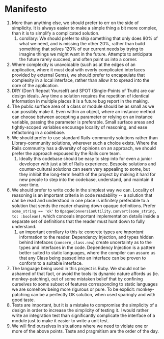 # Manifesto

1) More than anything else, we should prefer to err on the side of simplicity. It is always easier to make a simple thing a bit more complex, than it is to simplify a complicated solution.
	1) corollary: We should prefer to ship something that only does 80% of what we need, and is missing the other 20%, rather than build something that solves 120% of our current needs by trying to imagine things we might want in the future. Attempts to anticipate the future rarely succeed, and often paint us into a corner.
1) Where complexity is unavoidable (such as at the edges of an application, where it must deal with overly complicated interfaces provided by external Gems), we should prefer to encapsulate that complexity in a local interface, rather than allow it to spread into the core of the application.
1) DRY (Don't Repeat Yourself) and SPOT (Single-Points of Truth) are our design ideals. Any time a solution requires the repetition of identical information in multiple places it is a future bug report in the making.
1) The public surface area of a class or module should be as small as we can possibly make it. Even within an object, where an instance method can choose between accepting a parameter or relying on an instance variable, passing the parameter is preferable. Small surface areas and tightly-scoped variables encourage locality of reasoning, and ease refactoring in a codebase.
1) We should prefer to use standard Rails-community solutions rather than Library-community solutions, wherever such a choice exists. Where the Rails community has a diversity of opinions on an approach, we should prefer the approach espoused by the Rails core team.
	1) Ideally this codebase should be easy to step into for even a junior developer with just a bit of Rails experience. Bespoke solutions and counter-cultural solutions can seem very appealing to some, but they inhibit the long-term health of the project by making it hard for new people to step into the codebase, understand, and maintain it over time.
1) We should prefer to write code in the simplest way we can. Locality of reasoning is an important criteria in code readability -- a solution that can be read and understood in one place is infinitely preferable to a solution that sends the reader chasing down opaque definitions. Prefer `some_string == 'ok'` to `OpaqueConversionUtility.convert(some_string, to: :boolean)`, which conceals important implementation details inside a separate set of definitions that the reader must hunt down to fully understand.
	1) an important corollary to this is: concrete types are _important_ information to the reader. Dependency Injection, and types hidden behind intefaces (`concern_class.new`) create uncertainty as to the types and interfaces in the code. Dependency Injection is a pattern better suited to static languages, where the compiler can assure us that any Class being passed into an interface can be proven to conform to a suitable interface.
1) The language being used in this project is Ruby. We should not be ashamed of that fact, or avoid the tools its dynamic nature affords us (ie. monkey-patching), out of some mistaken belief that by confining ourselves to some subset of features corresponding to static languages we are somehow being more rigurous or pure. To be explicit: monkey-patching can be a perfectly OK solution, when used sparingly and with good taste.
1) Tests are important, but it is a mistake to compromise the simplicity of a design in order to increase the simplicity of testing it. I would rather write an integration test than significantly complicate the interface of a module just to make it easier to write a unit test.
1) We will find ourselves in situations where we need to violate one or more of the above points. Taste and pragmitism are the order of the day.